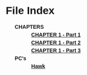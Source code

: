 <!DOCTYPE html>
<html lang="en">
<head>
  <title>File Index</title>
  <style>
    body { font-family: Arial, sans-serif; padding: 20px; }
    ul { list-style-type: none; }
    li { margin: 5px 0; }
    .folder { font-weight: bold; }
    .file { margin-left: 20px; }
  </style>
</head>
<body>
  <h1>File Index</h1>
  <ul>
    <li class="folder">CHAPTERS
      <ul>
        <li class="file"><a href="obsidian://open?vault=Vecna%20Eve%20of%20Ruin&file=CHAPTERS%2FChapter%201%20-%20Part%201%20-%20NEST%20OF%20THE%20ELDRITCH%20EYE">CHAPTER 1 - Part 1</a></li>
        <li class="file"><a href="obsidian://open?vault=Vecna%20Eve%20of%20Ruin&file=CHAPTERS%2FChapter%201%20-%20Part%202%20-%20NEVERDEATH%20GRAVEYARD">CHAPTER 1 - Part 2</a></li>
        <li class="file"><a href = "obsidian://open?vault=Vecna%20Eve%20of%20Ruin&file=CHAPTERS%2FChapter%201%20-%20Part%203%20-%20ESCAPE%20FROM%20EVERNIGHT">CHAPTER 1 - Part 3</a></li>
      </ul>
    </li>
    <li class="folder">PC's
      <ul>
        <li class="file"><a href="obsidian://open?vault=Vecna%20Eve%20of%20Ruin&file=PC's%2FHawk">Hawk</a></li>
      </ul>
    </li>
  </ul>
</body>
</html>
